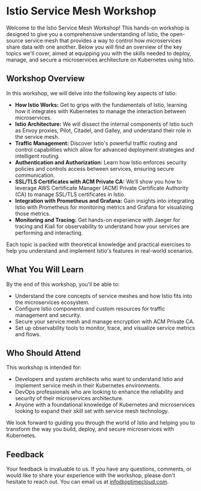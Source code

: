 
# Istio Service Mesh Workshop
Welcome to the Istio Service Mesh Workshop! This hands-on workshop is designed to give you a comprehensive understanding of Istio, the open-source service mesh that provides a way to control how microservices share data with one another. Below you will find an overview of the key topics we'll cover, aimed at equipping you with the skills needed to deploy, manage, and secure a microservices architecture on Kubernetes using Istio.

## Workshop Overview
In this workshop, we will delve into the following key aspects of Istio:
* **How Istio Works:** Get to grips with the fundamentals of Istio, learning how it integrates with Kubernetes to manage the interaction between microservices.
* **Istio Architecture:** We will dissect the internal components of Istio such as Envoy proxies, Pilot, Citadel, and Galley, and understand their role in the service mesh.
* **Traffic Management:** Discover Istio's powerful traffic routing and control capabilities which allow for advanced deployment strategies and intelligent routing.
* **Authentication and Authorization:** Learn how Istio enforces security policies and controls access between services, ensuring secure communication.
* **SSL/TLS Certificates with ACM Private CA:** We'll show you how to leverage AWS Certificate Manager (ACM) Private Certificate Authority (CA) to manage SSL/TLS certificates in Istio.
* **Integration with Prometheus and Grafana:** Gain insights into integrating Istio with Prometheus for monitoring metrics and Grafana for visualizing those metrics.
* **Monitoring and Tracing:** Get hands-on experience with Jaeger for tracing and Kiali for observability to understand how your services are performing and interacting.

Each topic is packed with theoretical knowledge and practical exercises to help you understand and implement Istio's features in real-world scenarios.

## What You Will Learn
By the end of this workshop, you'll be able to:
* Understand the core concepts of service meshes and how Istio fits into the microservices ecosystem.
* Configure Istio components and custom resources for traffic management and security.
* Secure your service mesh and manage encryption with ACM Private CA.
* Set up observability tools to monitor, trace, and visualize service metrics and flows.

## Who Should Attend
This workshop is intended for:
* Developers and system architects who want to understand Istio and implement service mesh in their Kubernetes environments.
* DevOps professionals who are looking to enhance the reliability and security of their microservices architecture.
* Anyone with a foundational knowledge of Kubernetes and microservices looking to expand their skill set with service mesh technology.

We look forward to guiding you through the world of Istio and helping you to transform the way you build, deploy, and secure microservices with Kubernetes.

## Feedback
Your feedback is invaluable to us. If you have any questions, comments, or would like to share your experience with the workshop, please don't hesitate to reach out. You can email us at info@optimecloud.com.
